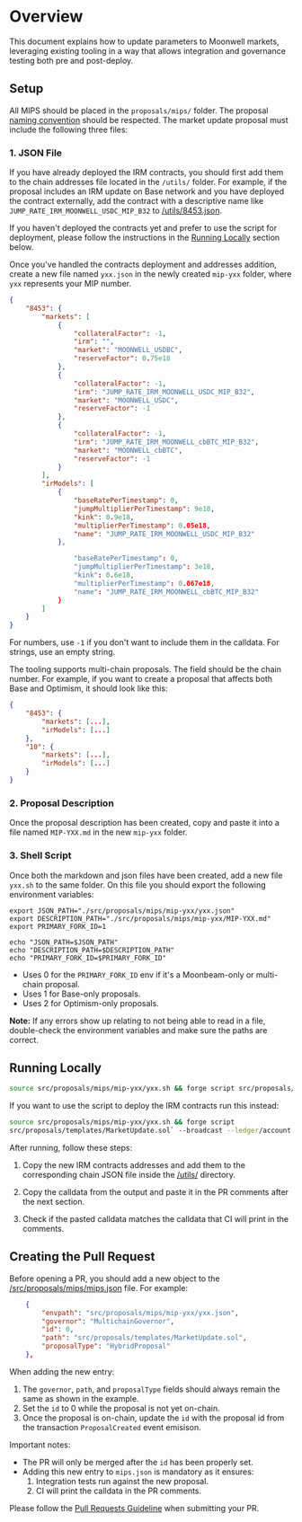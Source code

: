 # Overview

This document explains how to update parameters to Moonwell markets, leveraging
existing tooling in a way that allows integration and governance testing both
pre and post-deploy.

## Setup

All MIPS should be placed in the `proposals/mips/` folder. The proposal
[naming convention](./CONTRIBUTING.md#naming-convention) should be respected.
The market update proposal must include the following three files:

### 1. JSON File

If you have already deployed the IRM contracts, you should first add them to the
chain addresses file located in the `/utils/` folder. For example, if the
proposal includes an IRM update on Base network and you have deployed the
contract externally, add the contract with a descriptive name like
`JUMP_RATE_IRM_MOONWELL_USDC_MIP_B32` to [/utils/8453.json](/utils/8453.json).

If you haven't deployed the contracts yet and prefer to use the script for
deployment, please follow the instructions in the
[Running Locally](#running-locally) section below.

Once you've handled the contracts deployment and addresses addition, create a
new file named `yxx.json` in the newly created `mip-yxx` folder, where `yxx`
represents your MIP number.

```JSON
{
    "8453": {
        "markets": [
            {
                "collateralFactor": -1,
                "irm": "",
                "market": "MOONWELL_USDBC",
                "reserveFactor": 0.75e18
            },
            {
                "collateralFactor": -1,
                "irm": "JUMP_RATE_IRM_MOONWELL_USDC_MIP_B32",
                "market": "MOONWELL_USDC",
                "reserveFactor": -1
            },
            {
                "collateralFactor": -1,
                "irm": "JUMP_RATE_IRM_MOONWELL_cbBTC_MIP_B32",
                "market": "MOONWELL_cbBTC",
                "reserveFactor": -1
            }
        ],
        "irModels": [
            {
                "baseRatePerTimestamp": 0,
                "jumpMultiplierPerTimestamp": 9e18,
                "kink": 0.9e18,
                "multiplierPerTimestamp": 0.05e18,
                "name": "JUMP_RATE_IRM_MOONWELL_USDC_MIP_B32"
            },

                "baseRatePerTimestamp": 0,
                "jumpMultiplierPerTimestamp": 3e18,
                "kink": 0.6e18,
                "multiplierPerTimestamp": 0.067e18,
                "name": "JUMP_RATE_IRM_MOONWELL_cbBTC_MIP_B32"
            }
        ]
    }
}
```

For numbers, use `-1` if you don't want to include them in the calldata. For
strings, use an empty string.

The tooling supports multi-chain proposals. The field should be the chain
number. For example, if you want to create a proposal that affects both Base and
Optimism, it should look like this:

```JSON
{
    "8453": {
        "markets": [...],
        "irModels": [...]
    },
    "10": {
        "markets": [...],
        "irModels": [...]
    }
}
```

### 2. Proposal Description

Once the proposal description has been created, copy and paste it into a file
named `MIP-YXX.md` in the new `mip-yxx` folder.

### 3. Shell Script

Once both the markdown and json files have been created, add a new file `yxx.sh`
to the same folder. On this file you should export the following environment
variables:

```
export JSON_PATH="./src/proposals/mips/mip-yxx/yxx.json"
export DESCRIPTION_PATH="./src/proposals/mips/mip-yxx/MIP-YXX.md"
export PRIMARY_FORK_ID=1

echo "JSON_PATH=$JSON_PATH"
echo "DESCRIPTION_PATH=$DESCRIPTION_PATH"
echo "PRIMARY_FORK_ID=$PRIMARY_FORK_ID"

```

- Uses 0 for the `PRIMARY_FORK_ID` env if it's a Moonbeam-only or multi-chain
  proposal.
- Uses 1 for Base-only proposals.
- Uses 2 for Optimism-only proposals.

**Note:** If any errors show up relating to not being able to read in a file,
double-check the environment variables and make sure the paths are correct.

## Running Locally

```bash
source src/proposals/mips/mip-yxx/yxx.sh && forge script src/proposals/templates/MarketUpdate.sol`
```

If you want to use the script to deploy the IRM contracts run this instead:

```bash
source src/proposals/mips/mip-yxx/yxx.sh && forge script
src/proposals/templates/MarketUpdate.sol` --broadcast --ledger/account
```

After running, follow these steps:

1. Copy the new IRM contracts addresses and add them to the corresponding chain
   JSON file inside the [/utils/](/utils/) directory.

2. Copy the calldata from the output and paste it in the PR comments after the
   next section.

3. Check if the pasted calldata matches the calldata that CI will print in the
   comments.

## Creating the Pull Request

Before opening a PR, you should add a new object to the
[/src/proposals/mips/mips.json](/src/proposals/mips/mips.json) file. For
example:

```JSON
    {
        "envpath": "src/proposals/mips/mip-yxx/yxx.json",
        "governor": "MultichainGovernor",
        "id": 0,
        "path": "src/proposals/templates/MarketUpdate.sol",
        "proposalType": "HybridProposal"
    },
```

When adding the new entry:

1. The `governor`, `path`, and `proposalType` fields should always remain the
   same as shown in the example.
2. Set the `id` to 0 while the proposal is not yet on-chain.
3. Once the proposal is on-chain, update the `id` with the proposal id from the
   transaction `ProposalCreated` event emisison.

Important notes:

- The PR will only be merged after the `id` has been properly set.
- Adding this new entry to `mips.json` is mandatory as it ensures:
  1. Integration tests run against the new proposal.
  2. CI will print the calldata in the PR comments.

Please follow the [Pull Requests Guideline](/docs/GUIDELINES.md#pull-requests)
when submitting your PR.
